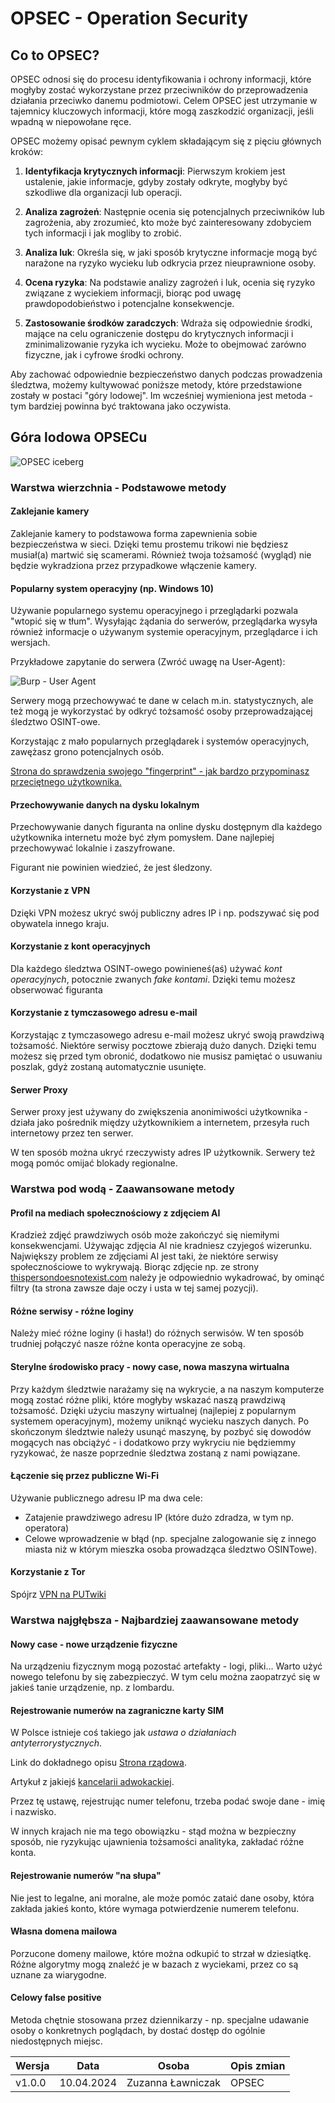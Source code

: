# OPSEC - Operation Security

## Co to OPSEC?

OPSEC odnosi się do procesu identyfikowania i ochrony informacji, które mogłyby zostać wykorzystane przez przeciwników do przeprowadzenia działania przeciwko danemu podmiotowi. Celem OPSEC jest utrzymanie w tajemnicy kluczowych informacji, które mogą zaszkodzić organizacji, jeśli wpadną w niepowołane ręce.

OPSEC możemy opisać pewnym cyklem składającym się z pięciu głównych kroków:

1. **Identyfikacja krytycznych informacji**: Pierwszym krokiem jest ustalenie, jakie informacje, gdyby zostały odkryte, mogłyby być szkodliwe dla organizacji lub operacji.

2. **Analiza zagrożeń**: Następnie ocenia się potencjalnych przeciwników lub zagrożenia, aby zrozumieć, kto może być zainteresowany zdobyciem tych informacji i jak mogliby to zrobić.

3. **Analiza luk**: Określa się, w jaki sposób krytyczne informacje mogą być narażone na ryzyko wycieku lub odkrycia przez nieuprawnione osoby.

4. **Ocena ryzyka**: Na podstawie analizy zagrożeń i luk, ocenia się ryzyko związane z wyciekiem informacji, biorąc pod uwagę prawdopodobieństwo i potencjalne konsekwencje.

5. **Zastosowanie środków zaradczych**: Wdraża się odpowiednie środki, mające na celu ograniczenie dostępu do krytycznych informacji i zminimalizowanie ryzyka ich wycieku. Może to obejmować zarówno fizyczne, jak i cyfrowe środki ochrony.


Aby zachować odpowiednie bezpieczeństwo danych podczas prowadzenia śledztwa, możemy kultywować poniższe metody, które przedstawione zostały w postaci "góry lodowej". Im wcześniej wymieniona jest metoda - tym bardziej powinna być traktowana jako oczywista.

## Góra lodowa OPSECu

![OPSEC iceberg](../../assets/osint/opsec/gora_lodowa.png)

### Warstwa wierzchnia - Podstawowe metody

#### Zaklejanie kamery

Zaklejanie kamery to podstawowa forma zapewnienia sobie bezpieczeństwa w sieci. Dzięki temu prostemu trikowi nie będziesz musiał(a) martwić się scamerami. Również twoja tożsamość (wygląd) nie będzie wykradziona przez przypadkowe włączenie kamery.

#### Popularny system operacyjny (np. Windows 10)

Używanie popularnego systemu operacyjnego i przeglądarki pozwala "wtopić się w tłum". Wysyłając żądania do serwerów, przeglądarka wysyła również informacje o używanym systemie operacyjnym, przeglądarce i ich wersjach.

Przykładowe zapytanie do serwera (Zwróć uwagę na User-Agent):

![Burp - User Agent](../../assets/osint/opsec/burp.png)

Serwery mogą przechowywać te dane w celach m.in. statystycznych, ale też mogą je wykorzystać by odkryć tożsamość osoby przeprowadzającej śledztwo OSINT-owe.

Korzystając z mało popularnych przeglądarek i systemów operacyjnych, zawężasz grono potencjalnych osób.

[Strona do sprawdzenia swojego "fingerprint" - jak bardzo przypominasz przeciętnego użytkownika.](https://amiunique.org/fingerprint)

#### Przechowywanie danych na dysku lokalnym

Przechowywanie danych figuranta na online dysku dostępnym dla każdego użytkownika internetu może być złym pomysłem. Dane najlepiej przechowywać lokalnie i zaszyfrowane.

Figurant nie powinien wiedzieć, że jest śledzony.

#### Korzystanie z VPN

Dzięki VPN możesz ukryć swój publiczny adres IP i np. podszywać się pod obywatela innego kraju.

#### Korzystanie z kont operacyjnych

Dla każdego śledztwa OSINT-owego powinieneś(aś) używać *kont operacyjnych*, potocznie zwanych *fake kontami*. Dzięki temu możesz obserwować figuranta 

#### Korzystanie z tymczasowego adresu e-mail

Korzystając z tymczasowego adresu e-mail możesz ukryć swoją prawdziwą tożsamość. Niektóre serwisy pocztowe zbierają dużo danych. Dzięki temu możesz się przed tym obronić, dodatkowo nie musisz pamiętać o usuwaniu poszlak, gdyż zostaną automatycznie usunięte.

#### Serwer Proxy

Serwer proxy jest używany do zwiększenia anonimiwości użytkownika - działa jako pośrednik między użytkownikiem a internetem, przesyła ruch internetowy przez ten serwer.

W ten sposób można ukryć rzeczywisty adres IP użytkownik. Serwery też mogą pomóc omijać blokady regionalne.

### Warstwa pod wodą - Zaawansowane metody

#### Profil na mediach społecznościowy z zdjęciem AI

Kradzież zdjęć prawdziwych osób może zakończyć się niemiłymi konsekwencjami. Używając zdjęcia AI nie kradniesz czyjegoś wizerunku.
Największy problem ze zdjęciami AI jest taki, że niektóre serwisy społecznościowe to wykrywają. Biorąc zdjęcie np. ze strony [thispersondoesnotexist.com](https://thispersondoesnotexist.com/) należy je odpowiednio wykadrować, by ominąć filtry (ta strona zawsze daje oczy i usta w tej samej pozycji).

#### Różne serwisy - różne loginy

Należy mieć różne loginy (i hasła!) do różnych serwisów. W ten sposób trudniej połączyć nasze różne konta operacyjne ze sobą.

#### Sterylne środowisko pracy - nowy case, nowa maszyna wirtualna

Przy każdym śledztwie narażamy się na wykrycie, a na naszym komputerze mogą zostać różne pliki, które mogłyby wskazać naszą prawdziwą tożsamość.
Dzięki użyciu maszyny wirtualnej (najlepiej z popularnym systemem operacyjnym), możemy uniknąć wycieku naszych danych.
Po skończonym śledztwie należy usunąć maszynę, by pozbyć się dowodów mogących nas obciążyć - i dodatkowo przy wykryciu nie będziemmy ryzykować, że nasze poprzednie śledztwa zostaną z nami powiązane.

#### Łączenie się przez publiczne Wi-Fi

Używanie publicznego adresu IP ma dwa cele:
- Zatajenie prawdziwego adresu IP (które dużo zdradza, w tym np. operatora)
- Celowe wprowadzenie w błąd (np. specjalne zalogowanie się z innego miasta niż w którym mieszka osoba prowadząca śledztwo OSINTowe).

#### Korzystanie z Tor

Spójrz [VPN na PUTwiki](https://putrequest.github.io/PUTwiki/osint/osint_wiki/#aczenie-z-siecia)

### Warstwa najgłębsza - Najbardziej zaawansowane metody

#### Nowy case - nowe urządzenie fizyczne

Na urządzeniu fizycznym mogą pozostać artefakty - logi, pliki... Warto użyć nowego telefonu by się zabezpieczyć. W tym celu można zaopatrzyć się w jakieś tanie urządzenie, np. z lombardu.

#### Rejestrowanie numerów na zagraniczne karty SIM

W Polsce istnieje coś takiego jak *ustawa o działaniach antyterrorystycznych*.

Link do dokładnego opisu [Strona rządowa](https://www.gov.pl/web/mswia/ustawa-o-dzialaniach-antyterrorystycznych).

Artykuł z jakiejś [kancelarii adwokackiej](https://www.adwokat-cholub.pl/aktualnosci/79-obowiazek-rejestracji-telefonu-na-karte-pre-paid-ustawa-antyterrorystyczna-weszla-w-zycie.html).

Przez tę ustawę, rejestrując numer telefonu, trzeba podać swoje dane - imię i nazwisko.

W innych krajach nie ma tego obowiązku - stąd można w bezpieczny sposób, nie ryzykując ujawnienia tożsamości analityka, zakładać różne konta.

#### Rejestrowanie numerów "na słupa"

Nie jest to legalne, ani moralne, ale może pomóc zataić dane osoby, która zakłada jakieś konto, które wymaga potwierdzenie numerem telefonu.

#### Własna domena mailowa

Porzucone domeny mailowe, które można odkupić to strzał w dziesiątkę. Różne algorytmy mogą znaleźć je w bazach z wyciekami, przez co są uznane za wiarygodne.

#### Celowy false positive

Metoda chętnie stosowana przez dziennikarzy - np. specjalne udawanie osoby o konkretnych poglądach, by dostać dostęp do ogólnie niedostępnych miejsc.

| Wersja       | Data       | Osoba             | Opis zmian                         |
| ------------ | ---------- | ----------------- | ---------------------------------- |
| v1.0.0       | 10.04.2024 | Zuzanna Ławniczak | OPSEC                              |

